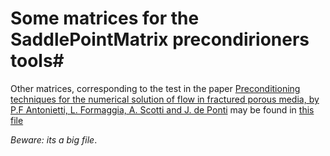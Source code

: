# Some matrices for the SaddlePointMatrix precondirioners tools#

Other matrices, corresponding to the test in the paper
[Preconditioning techniques for the numerical solution of flow in fractured porous media, by P.F Antonietti, L. Formaggia, A. Scotti and J. de Ponti](https://mox.polimi.it/publication-results/?id=799&tipo=add_qmox "paper")
may be found in [this file](https://drive.google.com/file/d/1cMYwZLXODPYFIwlXXGbkWvijAAxxfc0s/view?usp=sharing "Matrices") 

*Beware: its a big file*.
